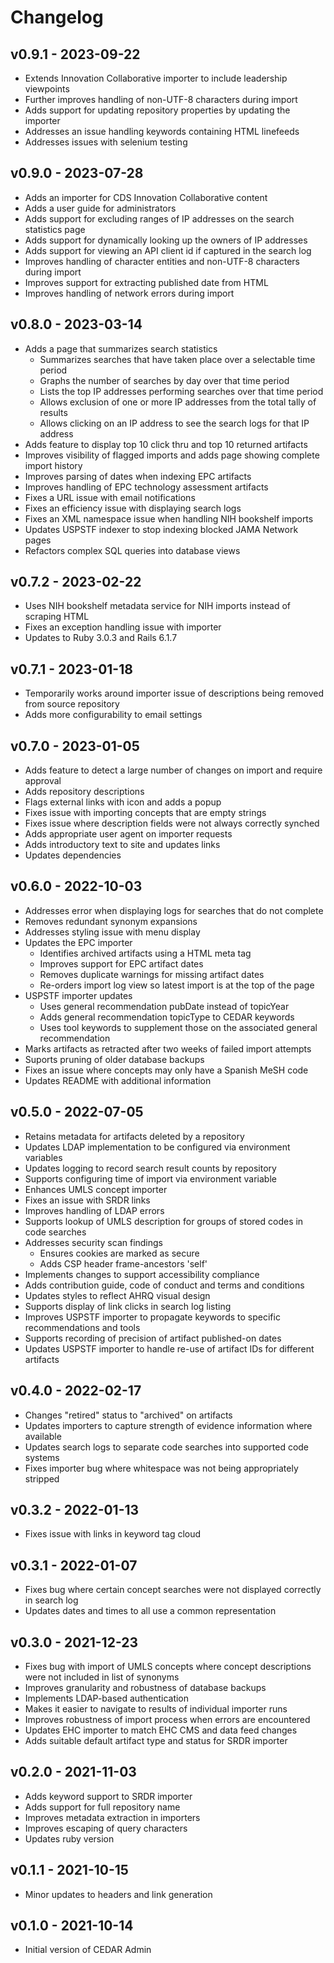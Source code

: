 # Changelog

## v0.9.1 - 2023-09-22

* Extends Innovation Collaborative importer to include leadership viewpoints
* Further improves handling of non-UTF-8 characters during import
* Adds support for updating repository properties by updating the importer
* Addresses an issue handling keywords containing HTML linefeeds
* Addresses issues with selenium testing

## v0.9.0 - 2023-07-28

* Adds an importer for CDS Innovation Collaborative content
* Adds a user guide for administrators
* Adds support for excluding ranges of IP addresses on the search statistics page
* Adds support for dynamically looking up the owners of IP addresses
* Adds support for viewing an API client id if captured in the search log
* Improves handling of character entities and non-UTF-8 characters during import
* Improves support for extracting published date from HTML
* Improves handling of network errors during import

## v0.8.0 - 2023-03-14

* Adds a page that summarizes search statistics
    - Summarizes searches that have taken place over a selectable time period
    - Graphs the number of searches by day over that time period
    - Lists the top IP addresses performing searches over that time period
    - Allows exclusion of one or more IP addresses from the total tally of results
    - Allows clicking on an IP address to see the search logs for that IP address
* Adds feature to display top 10 click thru and top 10 returned artifacts
* Improves visibility of flagged imports and adds page showing complete import history
* Improves parsing of dates when indexing EPC artifacts
* Improves handling of EPC technology assessment artifacts
* Fixes a URL issue with email notifications
* Fixes an efficiency issue with displaying search logs
* Fixes an XML namespace issue when handling NIH bookshelf imports
* Updates USPSTF indexer to stop indexing blocked JAMA Network pages
* Refactors complex SQL queries into database views

## v0.7.2 - 2023-02-22

* Uses NIH bookshelf metadata service for NIH imports instead of scraping HTML
* Fixes an exception handling issue with importer
* Updates to Ruby 3.0.3 and Rails 6.1.7

## v0.7.1 - 2023-01-18

* Temporarily works around importer issue of descriptions being removed from source repository
* Adds more configurability to email settings

## v0.7.0 - 2023-01-05

* Adds feature to detect a large number of changes on import and require approval
* Adds repository descriptions
* Flags external links with icon and adds a popup
* Fixes issue with importing concepts that are empty strings
* Fixes issue where description fields were not always correctly synched
* Adds appropriate user agent on importer requests
* Adds introductory text to site and updates links
* Updates dependencies

## v0.6.0 - 2022-10-03

* Addresses error when displaying logs for searches that do not complete
* Removes redundant synonym expansions
* Addresses styling issue with menu display
* Updates the EPC importer
    - Identifies archived artifacts using a HTML meta tag
    - Improves support for EPC artifact dates
    - Removes duplicate warnings for missing artifact dates
    - Re-orders import log view so latest import is at the top of the page
* USPSTF importer updates
    - Uses general recommendation pubDate instead of topicYear
    - Adds general recommendation topicType to CEDAR keywords
    - Uses tool keywords to supplement those on the associated general recommendation
* Marks artifacts as retracted after two weeks of failed import attempts
* Suports pruning of older database backups
* Fixes an issue where concepts may only have a Spanish MeSH code
* Updates README with additional information

## v0.5.0 - 2022-07-05

* Retains metadata for artifacts deleted by a repository
* Updates LDAP implementation to be configured via environment variables
* Updates logging to record search result counts by repository
* Supports configuring time of import via environment variable
* Enhances UMLS concept importer
* Fixes an issue with SRDR links
* Improves handling of LDAP errors
* Supports lookup of UMLS description for groups of stored codes in code searches
* Addresses security scan findings
    - Ensures cookies are marked as secure
    - Adds CSP header frame-ancestors 'self'
* Implements changes to support accessibility compliance
* Adds contribution guide, code of conduct and terms and conditions
* Updates styles to reflect AHRQ visual design
* Supports display of link clicks in search log listing
* Improves USPSTF importer to propagate keywords to specific recommendations and tools
* Supports recording of precision of artifact published-on dates
* Updates USPSTF importer to handle re-use of artifact IDs for different artifacts

## v0.4.0 - 2022-02-17

* Changes "retired" status to "archived" on artifacts
* Updates importers to capture strength of evidence information where available
* Updates search logs to separate code searches into supported code systems
* Fixes importer bug where whitespace was not being appropriately stripped

## v0.3.2 - 2022-01-13

* Fixes issue with links in keyword tag cloud

## v0.3.1 - 2022-01-07

* Fixes bug where certain concept searches were not displayed correctly in search log
* Updates dates and times to all use a common representation

## v0.3.0 - 2021-12-23

* Fixes bug with import of UMLS concepts where concept descriptions were not included in list of synonyms
* Improves granularity and robustness of database backups
* Implements LDAP-based authentication
* Makes it easier to navigate to results of individual importer runs
* Improves robustness of import process when errors are encountered
* Updates EHC importer to match EHC CMS and data feed changes
* Adds suitable default artifact type and status for SRDR importer

## v0.2.0 - 2021-11-03

* Adds keyword support to SRDR importer
* Adds support for full repository name
* Improves metadata extraction in importers
* Improves escaping of query characters
* Updates ruby version

## v0.1.1 - 2021-10-15

* Minor updates to headers and link generation

## v0.1.0 - 2021-10-14

* Initial version of CEDAR Admin
